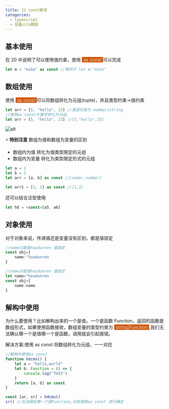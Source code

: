 ```yaml
---
title: 21 const断言
categories:
  - typescript
  - 后盾人ts教程
---
```


## 基本使用

在 20 中说明了可以使用值约束，使用 <span style='background-color:#d35400;color:#ddd;padding:0 5px 0 5px'>as const</span>可以完成

```typescript
let m = "mike" as const //等同于 let m:"mike"
```

## 数组使用

使用 <span style='background-color:#d35400;color:#ddd;padding:0 5px 0 5px'>as const</span>可以将数组转化为元组(tuple)，并且类型约束->值约束

```typescript
let arr = [5, "hello", 23] //类型约束为 number|string
//使用as const关键字转化为元组,
let arr = [5, "hello", 23] //[5,"hello",23]
```

![alt](https://mikes.oss-cn-beijing.aliyuncs.com/uPic/5u5Y7P.png)

⚡ **特别注意** 数组为值和数组为变量的区别

- 数组内为值 转化为值类型限定的元组
- 数组内为变量 转化为类型限定形式的元组

```typescript
let a = 1
let b = 2
let arr = [a, b] as const //[numer,number]

let arr1 = [1, 2] as const //[1,2]
```

还可以结合泛型使用

```typescript
let hd = <const>[a5, a6]
```

## 对象使用

对于对象来说，传递值还是变量没有区别，都是值锁定

```typescript
//name只能取houdunren 值锁定
const obj={
    name:"houdunren
}

//name只能取houdunren 值锁定
let name="houdunren
const obj={
    name:name
}
```

## 解构中使用

为什么要使用？比如解构出来的一个是值，一个是函数 Function，返回的函数是数组形式，如果使用函数接收，数组变量的类型约束为 <span style='background-color:#d35400;color:#ddd;padding:0 5px 0 5px'>string|Function</span>,我们无法确认哪一个是值哪一个是函数，调用就会引起报错。

解决方案:使用 as const 将数组转化为元组，一一对应

```typescript
//解构中使用as const
function hdcms() {
	let a = "hello,world"
	let b: Function = () => {
		console.log("THIS")
	}
	return [a, b] as const
}

const [ar, sr] = hdcms()
sr() //无法确定哪一个是Function,只有使用as const 进行确定
```
